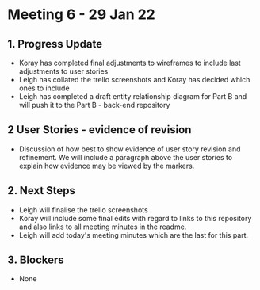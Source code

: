 # Meeting 6 - 29 Jan 22

## 1. Progress Update

- Koray has completed final adjustments to wireframes to include last adjustments to user stories
- Leigh has collated the trello screenshots and Koray has decided which ones to include
- Leigh has completed a draft entity relationship diagram for Part B and will push it to the Part B - back-end repository

## 2 User Stories - evidence of revision
- Discussion of how best to show evidence of user story revision and refinement.  We will include a paragraph above the user stories to explain how evidence may be viewed by the markers.

## 2. Next Steps

- Leigh will finalise the trello screenshots
- Koray will include some final edits with regard to links to this repository and also links to all meeting minutes in the readme.
- Leigh will add today's meeting minutes which are the last for this part.

## 3. Blockers
- None
